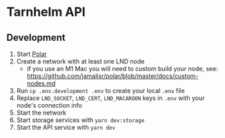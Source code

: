 # Tarnhelm API

## Development

1. Start [Polar](https://github.com/jamaljsr/polar)
1. Create a network with at least one LND node
   - if you use an M1 Mac you will need to custom build your node, see: https://github.com/jamaljsr/polar/blob/master/docs/custom-nodes.md
1. Run `cp .env.development .env` to create your local `.env` file
1. Replace `LND_SOCKET`, `LND_CERT`, `LND_MACAROON` keys in `.env` with your node's connection info
1. Start the network
1. Start storage services with `yarn dev:storage`
1. Start the API service with `yarn dev`
